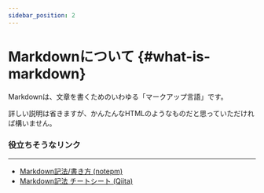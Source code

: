 ```yaml
---
sidebar_position: 2
---
```


# Markdownについて {#what-is-markdown}
Markdownは、文章を書くためのいわゆる「マークアップ言語」です。

詳しい説明は省きますが、かんたんなHTMLのようなものだと思っていただければ構いません。

### 役立ちそうなリンク
********* 
* [Markdown記法/書き方 (notepm)](https://notepm.jp/help/how-to-markdown "Markdown記法/書き方（見出し・表・リンク・画像・文字色など）")
* [Markdown記法 チートシート (Qiita)](https://qiita.com/Qiita/items/c686397e4a0f4f11683d "Markdown記法 チートシート")
